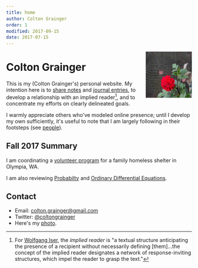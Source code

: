 ```yaml
---
title: home
author: Colton Grainger
order: 1
modified: 2017-09-15
date: 2017-07-15
---
```


<img src="/images/ccg-dogs.jpg" style="float: right; margin: 0px 0px 23px 23px" height="125" width="125">

# Colton Grainger

This is my (Colton Grainger's) personal website. My intention here is to [share notes](http://wcm1.web.rice.edu/open-notebook-history.html) and [journal entries](/journal-keeping), to develop a relationship with an implied reader[^who], and to concentrate my efforts on clearly delineated goals. 

I warmly appreciate others who've modeled online presence; until I develop my own sufficiently, it's useful to note that I am largely following in their footsteps (see [people](/links)).

[^who]: For [Wolfgang Iser](https://en.wikipedia.org/wiki/Wolfgang_Iser), the *implied reader* is "a textual structure anticipating the presence of a recipient without necessarily defining [them]…the concept of the implied reader designates a network of response-inviting structures, which impel the reader to grasp the text."

## Fall 2017 Summary
I am coordinating a [volunteer program](http://coltongrainger.com/fscss-volunteers) for a family homeless shelter in Olympia, WA. 

I am also reviewing [Probabilty](https://nbviewer.jupyter.org/github/coltongrainger/notebooks/tree/master/probability/) and [Ordinary Differential Equations](https://nbviewer.jupyter.org/github/coltongrainger/notebooks/tree/master/odes/).

## Contact

- Email: [colton.grainger@gmail.com](mailto:colton.grainger@gmail.com)
- Twitter: [@coltongrainger](https://twitter.com/coltongrainger)
- Here's my <a href="images/ccg-profile.png">photo</a>.
